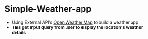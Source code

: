 # Simple-Weather-app
- Using External API's [Open Weather Map](https://openweathermap.org/api) to build a weather app
- **This get Input query from user to display the location's weather details**
